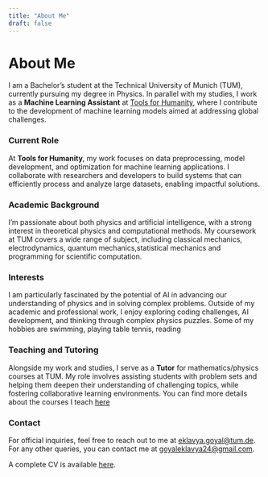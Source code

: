 ```yaml
---
title: "About Me"
draft: false
---
```


# About Me

I am a Bachelor’s student at the Technical University of Munich (TUM), currently pursuing my degree in Physics. In parallel with my studies, I work as a **Machine Learning Assistant** at [Tools for Humanity](https://www.toolsforhumanity.com/), where I contribute to the development of machine learning models aimed at addressing global challenges.

### Current Role

At **Tools for Humanity**, my work focuses on data preprocessing, model development, and optimization for machine learning applications. I collaborate with researchers and developers to build systems that can efficiently process and analyze large datasets, enabling impactful solutions.

### Academic Background

I’m passionate about both physics and artificial intelligence, with a strong interest in theoretical physics and computational methods. My coursework at TUM covers a wide range of subject, including classical mechanics, electrodynamics, quantum mechanics,statistical mechanics and programming for scientific computation.

### Interests

I am particularly fascinated by the potential of AI in advancing our understanding of physics and in solving complex problems. Outside of my academic and professional work, I enjoy exploring coding challenges, AI development, and thinking through complex physics puzzles.
Some of my hobbies are swimming, playing table tennis, reading

### Teaching and Tutoring

Alongside my work and studies, I serve as a **Tutor** for mathematics/physics courses at TUM. My role involves assisting students with problem sets and helping them deepen their understanding of challenging topics, while fostering collaborative learning environments.
You can find more details about the courses I teach [here](/teaching/)

### Contact

For official inquiries, feel free to reach out to me at eklavya.goyal@tum.de. For any other queries, you can contact me at goyaleklavya24@gmail.com.

A complete CV is available [here](/path/to/cv.pdf).

